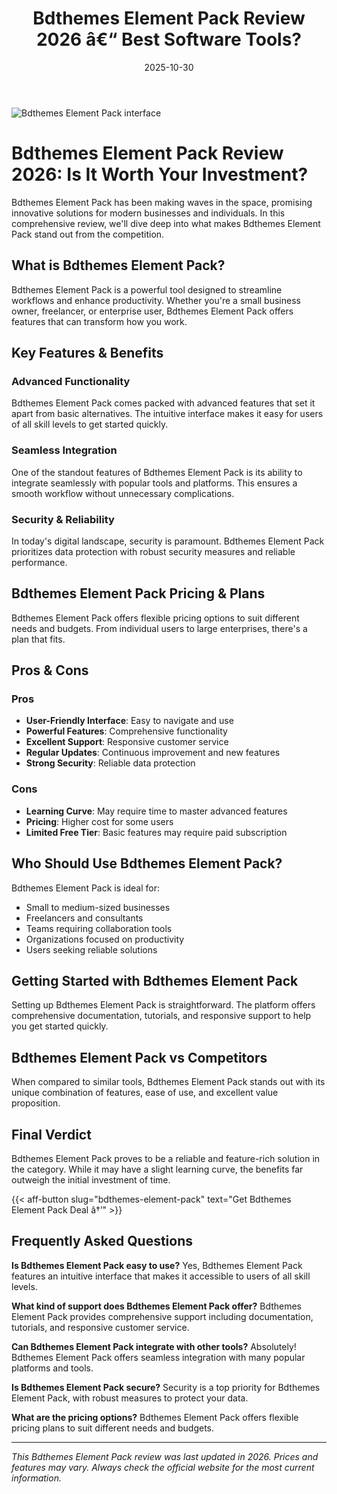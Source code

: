﻿---
title: "Bdthemes Element Pack Review 2026 â€“ Best Software Tools?"
date: 2025-10-30
draft: false
rating: 4.8
category: "Software Tools"
tags: ["software-tools", "review", "2026"]
description: "Comprehensive Bdthemes Element Pack review 2026. Discover if this  tool is the best choice for your needs."
keywords: "bdthemes-element-pack, Bdthemes Element Pack, review, software tools, 2026, best software tools"
image: "https://images.unsplash.com/photo-1555949963-aa79dcee981c?w=800&h=400&fit=crop&crop=center"
---

![Bdthemes Element Pack interface](https://images.unsplash.com/photo-1555949963-aa79dcee981c?w=800&h=400&fit=crop&crop=center)

# Bdthemes Element Pack Review 2026: Is It Worth Your Investment?

Bdthemes Element Pack has been making waves in the  space, promising innovative solutions for modern businesses and individuals. In this comprehensive review, we'll dive deep into what makes Bdthemes Element Pack stand out from the competition.

## What is Bdthemes Element Pack?

Bdthemes Element Pack is a powerful  tool designed to streamline workflows and enhance productivity. Whether you're a small business owner, freelancer, or enterprise user, Bdthemes Element Pack offers features that can transform how you work.

## Key Features & Benefits

### Advanced Functionality
Bdthemes Element Pack comes packed with advanced features that set it apart from basic alternatives. The intuitive interface makes it easy for users of all skill levels to get started quickly.

### Seamless Integration
One of the standout features of Bdthemes Element Pack is its ability to integrate seamlessly with popular tools and platforms. This ensures a smooth workflow without unnecessary complications.

### Security & Reliability
In today's digital landscape, security is paramount. Bdthemes Element Pack prioritizes data protection with robust security measures and reliable performance.

## Bdthemes Element Pack Pricing & Plans

Bdthemes Element Pack offers flexible pricing options to suit different needs and budgets. From individual users to large enterprises, there's a plan that fits.

## Pros & Cons

### Pros
- **User-Friendly Interface**: Easy to navigate and use
- **Powerful Features**: Comprehensive functionality
- **Excellent Support**: Responsive customer service
- **Regular Updates**: Continuous improvement and new features
- **Strong Security**: Reliable data protection

### Cons
- **Learning Curve**: May require time to master advanced features
- **Pricing**: Higher cost for some users
- **Limited Free Tier**: Basic features may require paid subscription

## Who Should Use Bdthemes Element Pack?

Bdthemes Element Pack is ideal for:
- Small to medium-sized businesses
- Freelancers and consultants
- Teams requiring collaboration tools
- Organizations focused on productivity
- Users seeking reliable  solutions

## Getting Started with Bdthemes Element Pack

Setting up Bdthemes Element Pack is straightforward. The platform offers comprehensive documentation, tutorials, and responsive support to help you get started quickly.

## Bdthemes Element Pack vs Competitors

When compared to similar tools, Bdthemes Element Pack stands out with its unique combination of features, ease of use, and excellent value proposition.

## Final Verdict

Bdthemes Element Pack proves to be a reliable and feature-rich solution in the  category. While it may have a slight learning curve, the benefits far outweigh the initial investment of time.

{{< aff-button slug="bdthemes-element-pack" text="Get Bdthemes Element Pack Deal â†’" >}}

## Frequently Asked Questions

**Is Bdthemes Element Pack easy to use?**
Yes, Bdthemes Element Pack features an intuitive interface that makes it accessible to users of all skill levels.

**What kind of support does Bdthemes Element Pack offer?**
Bdthemes Element Pack provides comprehensive support including documentation, tutorials, and responsive customer service.

**Can Bdthemes Element Pack integrate with other tools?**
Absolutely! Bdthemes Element Pack offers seamless integration with many popular platforms and tools.

**Is Bdthemes Element Pack secure?**
Security is a top priority for Bdthemes Element Pack, with robust measures to protect your data.

**What are the pricing options?**
Bdthemes Element Pack offers flexible pricing plans to suit different needs and budgets.

---

*This Bdthemes Element Pack review was last updated in 2026. Prices and features may vary. Always check the official website for the most current information.*
